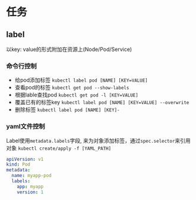 # 任务


## label
以key: value的形式附加在资源上(Node/Pod/Service)
### 命令行控制
- 给pod添加标签 `kubectl label pod [NAME] [KEY=VALUE]`
- 查看pod的标签 `kubectl get pod --show-labels`
- 根据lable查找pod `kubectl get pod -l [KEY=VALUE]`
- 覆盖已有的标签key `kubectl label pod [NAME] [KEY=VALUE] --overwrite`
- 删除标签 `kubectl label pod [NAME] [KEY]-`

### yaml文件控制
Label使用`metadata.labels`字段, 来为对象添加标签，通过`spec.selector`来引用对象
`kubectl create/apply -f [YAML_PATH]`
```yml
apiVersion: v1
kind: Pod
metadata:
  name: myapp-pod
  labels:
    app: myapp
    version: 1
```